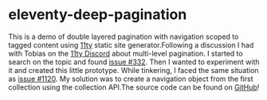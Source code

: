 # eleventy-deep-pagination
This is a demo of double layered pagination with navigation scoped to tagged content using [11ty](https://www.11ty.dev/) static site generator.Following a discussion I had with Tobias on the [11ty Discord](https://www.11ty.dev/news/discord/) about multi-level pagination. I started to search on the topic and found [issue #332](https://github.com/11ty/eleventy/issues/332). Then I wanted to experiment with it and created this little prototype. While tinkering, I faced the same situation as [issue #1120](https://github.com/11ty/eleventy/issues/1120). My solution was to create a navigation object from the first collection using the collection API.The source code can be found on [GitHub](https://github.com/solution-loisir/eleventy-deep-pagination)!